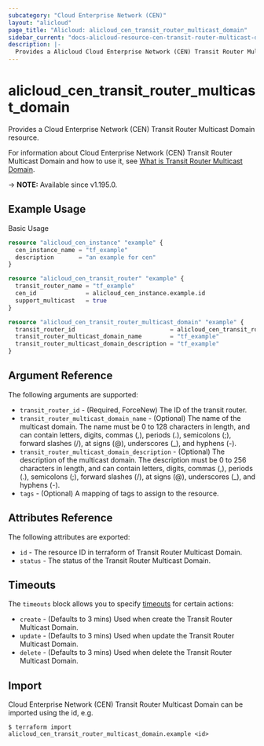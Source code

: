 ```yaml
---
subcategory: "Cloud Enterprise Network (CEN)"
layout: "alicloud"
page_title: "Alicloud: alicloud_cen_transit_router_multicast_domain"
sidebar_current: "docs-alicloud-resource-cen-transit-router-multicast-domain"
description: |-
  Provides a Alicloud Cloud Enterprise Network (CEN) Transit Router Multicast Domain resource.
---
```


# alicloud_cen_transit_router_multicast_domain

Provides a Cloud Enterprise Network (CEN) Transit Router Multicast Domain resource.

For information about Cloud Enterprise Network (CEN) Transit Router Multicast Domain and how to use it, see [What is Transit Router Multicast Domain](https://www.alibabacloud.com/help/en/cloud-enterprise-network/latest/api-doc-cbn-2017-09-12-api-doc-createtransitroutermulticastdomain).

-> **NOTE:** Available since v1.195.0.

## Example Usage

Basic Usage

```terraform
resource "alicloud_cen_instance" "example" {
  cen_instance_name = "tf_example"
  description       = "an example for cen"
}

resource "alicloud_cen_transit_router" "example" {
  transit_router_name = "tf_example"
  cen_id              = alicloud_cen_instance.example.id
  support_multicast   = true
}

resource "alicloud_cen_transit_router_multicast_domain" "example" {
  transit_router_id                           = alicloud_cen_transit_router.example.transit_router_id
  transit_router_multicast_domain_name        = "tf_example"
  transit_router_multicast_domain_description = "tf_example"
}
```

## Argument Reference

The following arguments are supported:

* `transit_router_id` - (Required, ForceNew) The ID of the transit router.
* `transit_router_multicast_domain_name` - (Optional) The name of the multicast domain. The name must be 0 to 128 characters in length, and can contain letters, digits, commas (,), periods (.), semicolons (;), forward slashes (/), at signs (@), underscores (_), and hyphens (-).
* `transit_router_multicast_domain_description` - (Optional) The description of the multicast domain. The description must be 0 to 256 characters in length, and can contain letters, digits, commas (,), periods (.), semicolons (;), forward slashes (/), at signs (@), underscores (_), and hyphens (-).
* `tags` - (Optional) A mapping of tags to assign to the resource.

## Attributes Reference

The following attributes are exported:

* `id` - The resource ID in terraform of Transit Router Multicast Domain.
* `status` - The status of the Transit Router Multicast Domain.

## Timeouts

The `timeouts` block allows you to specify [timeouts](https://www.terraform.io/docs/configuration-0-11/resources.html#timeouts) for certain actions:

* `create` - (Defaults to 3 mins) Used when create the Transit Router Multicast Domain.
* `update` - (Defaults to 3 mins) Used when update the Transit Router Multicast Domain.
* `delete` - (Defaults to 3 mins) Used when delete the Transit Router Multicast Domain.

## Import

Cloud Enterprise Network (CEN) Transit Router Multicast Domain can be imported using the id, e.g.

```shell
$ terraform import alicloud_cen_transit_router_multicast_domain.example <id>
```
